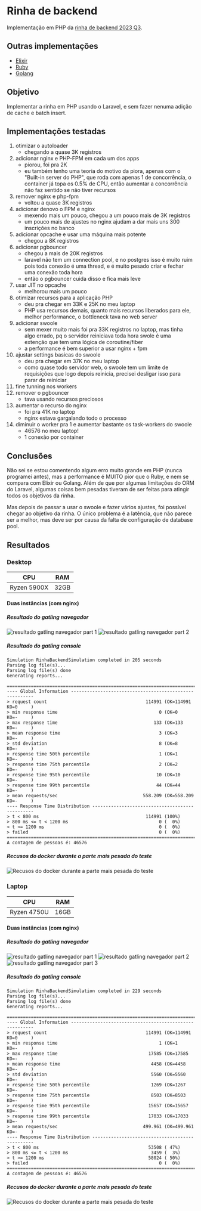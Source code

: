 # Rinha de backend

Implementação em PHP da [rinha de backend 2023 Q3](https://github.com/zanfranceschi/rinha-de-backend-2023-q3).

## Outras implementações

- [Elixir](https://github.com/ogabriel/rinha-de-backend-elixir)
- [Ruby](https://github.com/ogabriel/rinha-de-backend-ruby)
- [Golang](https://github.com/ogabriel/rinha-de-backend-golang)

## Objetivo

Implementar a rinha em PHP usando o Laravel, e sem fazer nenuma adição de cache e batch insert.

## Implementações testadas

1. otimizar o autoloader
    - chegando a quase 3K registros
2. adicionar nginx e PHP-FPM em cada um dos apps
    - piorou, foi pra 2K
    - eu também tenho uma teoria do motivo da piora, apenas com o "Built-in server do PHP", que roda com apenas 1 de concorrência, o container já topa os 0.5% de CPU, então aumentar a concorrência não faz sentido se não tiver recursos
3. remover nginx e php-fpm
    - voltou a quase 3K registros
4. adicionar denovo o FPM e nginx
    - mexendo mais um pouco, chegou a um pouco mais de 3K registros
    - um pouco mais de ajustes no nginx ajudam a dar mais uns 300 inscrições no banco
5. adicionar opcache e usar uma máquina mais potente
    - chegou a 8K registros
6. adicionar pgbouncer
    - chegou a mais de 20K registros
    - laravel não tem um connection pool, e no postgres isso é muito ruim pois toda conexão é uma thread, e é muito pesado criar e fechar uma conexão toda hora
    - então o pgbouncer cuida disso e fica mais leve
7. usar JIT no opcache
    - melhorou mais um pouco
8. otimizar recursos para a aplicação PHP
    - deu pra chegar em 33K e 25K no meu laptop
    - PHP usa recursos demais, quanto mais recursos liberados para ele, melhor performance, o bottleneck tava no web server
9. adicionar swoole
    - sem mexer muito mais foi pra 33K registros no laptop, mas tinha algo errado, pq o servidor reiniciava toda hora
    swole é uma extenção que tem uma lógica de coroutine/fiber
    - a performance é bem superior a usar nginx + fpm
10. ajustar settings basicas do swoole
    - deu pra chegar em 37K no meu laptop
    - como quase todo servidor web, o swoole tem um limite de requisições que logo depois reinicia, precisei desligar isso para parar de reiniciar
11. fine tunning nos workers
12. remover o pgbouncer
    - tava usando recursos preciosos
13. aumentar o recurso do nginx
    - foi pra 41K no laptop
    - nginx estava gargalando todo o processo
14. diminuir o worker pra 1 e aumentar bastante os task-workers do swoole
    - 46576 no meu laptop!
    - 1 conexão por container

## Conclusões

Não sei se estou comentendo algum erro muito grande em PHP (nunca programei antes), mas a performance é MUITO pior que o Ruby, e nem se compara com Elixir ou Golang. Além de que por algumas limitações do ORM do Laravel, algumas coisas bem pesadas tiveram de ser feitas para atingir todos os objetivos da rinha.

Mas depois de passar a usar o swoole e fazer vários ajustes, foi possível chegar ao objetivo da rinha. O único problema é a latência, que não parece ser a melhor, mas deve ser por causa da falta de configuração de database pool.

## Resultados

### Desktop

|CPU|RAM|
|---|---|
|Ryzen 5900X|32GB|

#### Duas instâncias (com nginx)

##### Resultado do gatling navegador

![resultado gatling navegador part 1](./images/desktop/two/gatling-browser-1.png)
![resultado gatling navegador part 2](./images/desktop/two/gatling-browser-2.png)

##### Resultado do gatling console

```
Simulation RinhaBackendSimulation completed in 205 seconds
Parsing log file(s)...
Parsing log file(s) done
Generating reports...

================================================================================
---- Global Information --------------------------------------------------------
> request count                                     114991 (OK=114991 KO=0     )
> min response time                                      0 (OK=0      KO=-     )
> max response time                                    133 (OK=133    KO=-     )
> mean response time                                     3 (OK=3      KO=-     )
> std deviation                                          8 (OK=8      KO=-     )
> response time 50th percentile                          1 (OK=1      KO=-     )
> response time 75th percentile                          2 (OK=2      KO=-     )
> response time 95th percentile                         10 (OK=10     KO=-     )
> response time 99th percentile                         44 (OK=44     KO=-     )
> mean requests/sec                                558.209 (OK=558.209 KO=-     )
---- Response Time Distribution ------------------------------------------------
> t < 800 ms                                        114991 (100%)
> 800 ms <= t < 1200 ms                                  0 (  0%)
> t >= 1200 ms                                           0 (  0%)
> failed                                                 0 (  0%)
================================================================================
A contagem de pessoas é: 46576
```

##### Recusos do docker durante a parte mais pesada do teste

![Recusos do docker durante a parte mais pesada do teste](./images/desktop/two/docker-stats.png)

### Laptop

|CPU|RAM|
|---|---|
|Ryzen 4750U|16GB|

#### Duas instâncias (com nginx)

##### Resultado do gatling navegador

![resultado gatling navegador part 1](./images/laptop/two/gatling-browser-1.png)
![resultado gatling navegador part 2](./images/laptop/two/gatling-browser-2.png)
![resultado gatling navegador part 3](./images/laptop/two/gatling-browser-3.png)

##### Resultado do gatling console

```
Simulation RinhaBackendSimulation completed in 229 seconds
Parsing log file(s)...
Parsing log file(s) done
Generating reports...

================================================================================
---- Global Information --------------------------------------------------------
> request count                                     114991 (OK=114991 KO=0     )
> min response time                                      1 (OK=1      KO=-     )
> max response time                                  17585 (OK=17585  KO=-     )
> mean response time                                  4458 (OK=4458   KO=-     )
> std deviation                                       5560 (OK=5560   KO=-     )
> response time 50th percentile                       1269 (OK=1267   KO=-     )
> response time 75th percentile                       8503 (OK=8503   KO=-     )
> response time 95th percentile                      15657 (OK=15657  KO=-     )
> response time 99th percentile                      17033 (OK=17033  KO=-     )
> mean requests/sec                                499.961 (OK=499.961 KO=-     )
---- Response Time Distribution ------------------------------------------------
> t < 800 ms                                         53508 ( 47%)
> 800 ms <= t < 1200 ms                               3459 (  3%)
> t >= 1200 ms                                       58024 ( 50%)
> failed                                                 0 (  0%)
================================================================================
A contagem de pessoas é: 46576
```

##### Recusos do docker durante a parte mais pesada do teste

![Recusos do docker durante a parte mais pesada do teste](./images/laptop/two/docker-stats.png)
